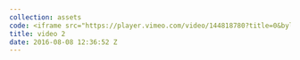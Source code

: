 ```yaml
---
collection: assets
code: <iframe src="https://player.vimeo.com/video/144818780?title=0&byline=0&portrait=0" width="640" height="360" frameborder="0" webkitallowfullscreen mozallowfullscreen allowfullscreen></iframe>
title: video 2
date: 2016-08-08 12:36:52 Z
---
```

